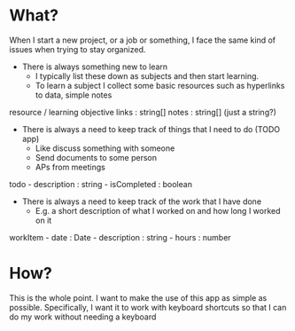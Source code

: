# What?

When I start a new project, or a job or something, I face the same kind of issues when 
trying to stay organized.

- There is always something new to learn
    - I typically list these down as subjects and then start learning. 
    - To learn a subject I collect some basic resources such as hyperlinks to 
        data, simple notes

resource / learning objective
    links : string[]
    notes : string[] (just a string?)

- There is always a need to keep track of things that I need to do (TODO app)
    - Like discuss something with someone
    - Send documents to some person
    - APs from meetings

todo
    - description : string
    - isCompleted : boolean

- There is always a need to keep track of the work that I have done
    - E.g. a short description of what I worked on and how long I worked on it

workItem
    - date : Date
    - description : string
    - hours : number

# How?

This is the whole point. I want to make the use of this app as simple as possible.
Specifically, I want it to work with keyboard shortcuts so that I can do my work without 
needing a keyboard


